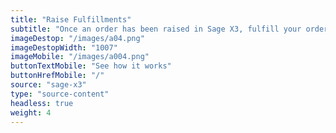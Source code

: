 ```yaml
---
title: "Raise Fulfillments"
subtitle: "Once an order has been raised in Sage X3, fulfill your order with one of fulfillment partners, such as Parcelninja"
imageDestop: "/images/a04.png"
imageDestopWidth: "1007"
imageMobile: "/images/a004.png"
buttonTextMobile: "See how it works"
buttonHrefMobile: "/" 
source: "sage-x3"
type: "source-content"
headless: true
weight: 4
---
```

